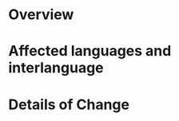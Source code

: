 <!-- It is only a template, so you don't necessarily have to fill in all the fields, or you can add additional fields. -->

# Overview
<!-- Purpose of change or relevant Issue number -->

# Affected languages and interlanguage

# Details of Change
<!-- If there is a change of test result, it would be easier to understand if there is a comparison with a screencap. -->


